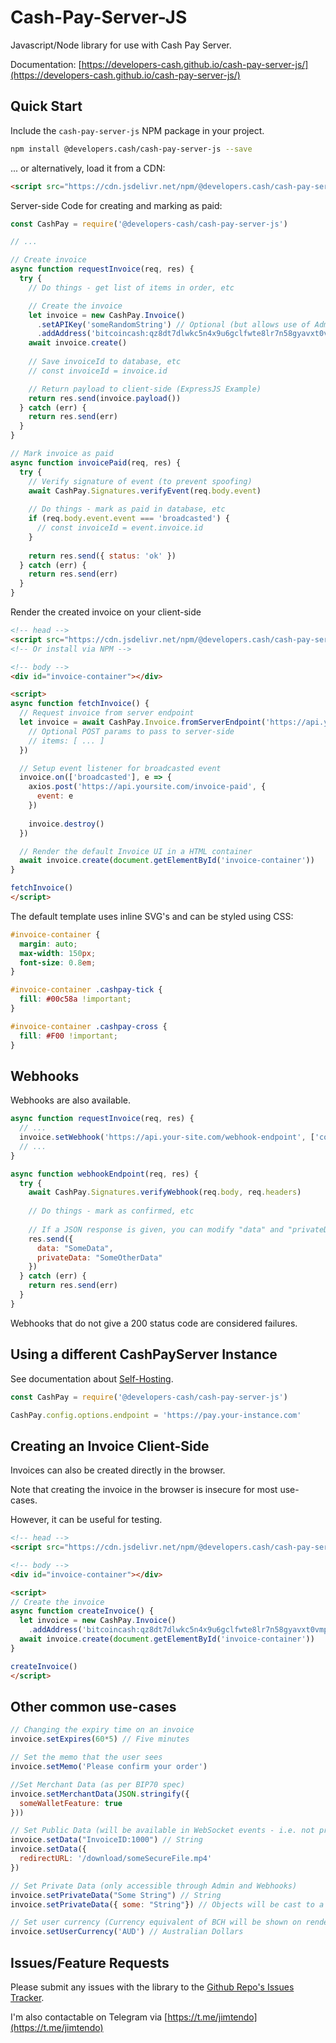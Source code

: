 
# Cash-Pay-Server-JS

Javascript/Node library for use with Cash Pay Server.

Documentation: [https://developers-cash.github.io/cash-pay-server-js/](https://developers-cash.github.io/cash-pay-server-js/)

## Quick Start

Include the `cash-pay-server-js` NPM package in your project.

```bash
npm install @developers.cash/cash-pay-server-js --save
```

... or alternatively, load it from a CDN:

```html
<script src="https://cdn.jsdelivr.net/npm/@developers.cash/cash-pay-server-js/dist/cashpay.min.js"></script>
```

Server-side Code for creating and marking as paid:

```javascript
const CashPay = require('@developers-cash/cash-pay-server-js')

// ...

// Create invoice 
async function requestInvoice(req, res) {
  try {
    // Do things - get list of items in order, etc

    // Create the invoice
    let invoice = new CashPay.Invoice()
      .setAPIKey('someRandomString') // Optional (but allows use of Admin Interface)
      .addAddress('bitcoincash:qz8dt7dlwkc5n4x9u6gclfwte8lr7n58gyavxt0vmp', "0.25USD")
    await invoice.create()
    
    // Save invoiceId to database, etc
    // const invoiceId = invoice.id

    // Return payload to client-side (ExpressJS Example)
    return res.send(invoice.payload())
  } catch (err) {
    return res.send(err)
  }
}

// Mark invoice as paid
async function invoicePaid(req, res) {
  try {
    // Verify signature of event (to prevent spoofing)
    await CashPay.Signatures.verifyEvent(req.body.event)
    
    // Do things - mark as paid in database, etc
    if (req.body.event.event === 'broadcasted') {
      // const invoiceId = event.invoice.id
    }
    
    return res.send({ status: 'ok' })
  } catch (err) {
    return res.send(err)
  }
}
```

Render the created invoice on your client-side

```html
<!-- head -->
<script src="https://cdn.jsdelivr.net/npm/@developers.cash/cash-pay-server-js/dist/cashpay.min.js"></script>
<!-- Or install via NPM -->

<!-- body -->
<div id="invoice-container"></div>

<script>
async function fetchInvoice() {
  // Request invoice from server endpoint
  let invoice = await CashPay.Invoice.fromServerEndpoint('https://api.yoursite.com/request-invoice', {
    // Optional POST params to pass to server-side
    // items: [ ... ]
  })

  // Setup event listener for broadcasted event
  invoice.on(['broadcasted'], e => {
    axios.post('https://api.yoursite.com/invoice-paid', {
      event: e
    })
    
    invoice.destroy()
  })

  // Render the default Invoice UI in a HTML container
  await invoice.create(document.getElementById('invoice-container'))
}

fetchInvoice()
</script>
```

The default template uses inline SVG's and can be styled using CSS:

```css
#invoice-container {
  margin: auto;
  max-width: 150px;
  font-size: 0.8em;
}

#invoice-container .cashpay-tick {
  fill: #00c58a !important;
}

#invoice-container .cashpay-cross {
  fill: #F00 !important;
}
```

## Webhooks

Webhooks are also available.

```javascript
async function requestInvoice(req, res) {
  // ...
  invoice.setWebhook('https://api.your-site.com/webhook-endpoint', ['confirmed'])
  // ...
}

async function webhookEndpoint(req, res) {
  try {
    await CashPay.Signatures.verifyWebhook(req.body, req.headers)
    
    // Do things - mark as confirmed, etc
    
    // If a JSON response is given, you can modify "data" and "privateData" on the invoice
    res.send({
      data: "SomeData",
      privateData: "SomeOtherData"
    })
  } catch (err) {
    return res.send(err)
  }
}
```

Webhooks that do not give a 200 status code are considered failures.

## Using a different CashPayServer Instance

See documentation about [Self-Hosting](https://developers-cash.github.io/cash-pay-server-js/).

```javascript
const CashPay = require('@developers-cash/cash-pay-server-js')

CashPay.config.options.endpoint = 'https://pay.your-instance.com'
```

## Creating an Invoice Client-Side

Invoices can also be created directly in the browser.

Note that creating the invoice in the browser is insecure for most use-cases.

However, it can be useful for testing.

```html
<!-- head -->
<script src="https://cdn.jsdelivr.net/npm/@developers.cash/cash-pay-server-js/dist/cashpay.min.js"></script>

<!-- body -->
<div id="invoice-container"></div>

<script>
// Create the invoice
async function createInvoice() {
  let invoice = new CashPay.Invoice()
    .addAddress('bitcoincash:qz8dt7dlwkc5n4x9u6gclfwte8lr7n58gyavxt0vmp', "0.25USD")
  await invoice.create(document.getElementById('invoice-container'))
}

createInvoice()
</script>
```

## Other common use-cases

```javascript
// Changing the expiry time on an invoice
invoice.setExpires(60*5) // Five minutes

// Set the memo that the user sees
invoice.setMemo('Please confirm your order')

//Set Merchant Data (as per BIP70 spec)
invoice.setMerchantData(JSON.stringify({
  someWalletFeature: true
}))

// Set Public Data (will be available in WebSocket events - i.e. not private)
invoice.setData("InvoiceID:1000") // String
invoice.setData({
  redirectURL: '/download/someSecureFile.mp4'
})

// Set Private Data (only accessible through Admin and Webhooks)
invoice.setPrivateData("Some String") // String
invoice.setPrivateData({ some: "String"}) // Objects will be cast to a string

// Set user currency (Currency equivalent of BCH will be shown on rendered invoice)
invoice.setUserCurrency('AUD') // Australian Dollars
```

## Issues/Feature Requests

Please submit any issues with the library to the [Github Repo's Issues Tracker](https://github.com/developers-cash/cash-pay-server-js/issues).

I'm also contactable on Telegram via [https://t.me/jimtendo](https://t.me/jimtendo)
